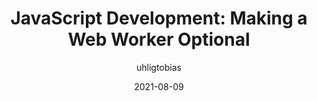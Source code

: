 ---
author: uhligtobias
date: 2021-08-09
permalink: false
publisher: itnext_io
tags:
  - javascript
  - web-workers
target_url: https://itnext.io/javascript-development-making-a-web-worker-optional-f23a13490b28
title: "JavaScript Development: Making a Web Worker Optional"
---